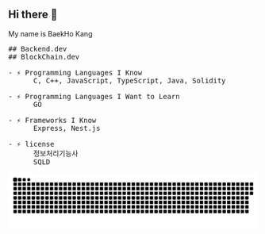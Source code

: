 ## Hi there 👋
My name is BaekHo Kang <br>
<pre>
## Backend.dev
## BlockChain.dev

- ⚡ Programming Languages I Know
      C, C++, JavaScript, TypeScript, Java, Solidity 
      
- ⚡ Programming Languages I Want to Learn
      GO
      
- ⚡ Frameworks I Know
      Express, Nest.js

- ⚡ license 
      정보처리기능사
      SQLD
</pre>

<picture>
  <source media="(prefers-color-scheme: dark)" srcset="https://raw.githubusercontent.com/kangbaek324/kangbaek324/output/github-contribution-grid-snake-dark.svg">
  <source media="(prefers-color-scheme: light)" srcset="https://raw.githubusercontent.com/kangbaek324/kangbaek324/output/github-contribution-grid-snake.svg">
  <img alt="github contribution grid snake animation" src="https://raw.githubusercontent.com/kangbaek324/kangbaek324/output/github-contribution-grid-snake.svg">
</picture>
